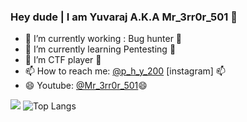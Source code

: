 ### Hey dude | I am Yuvaraj A.K.A Mr_3rr0r_501 👋

<!--
**yuvarajucet/yuvarajucet** is a ✨ _special_ ✨ repository because its `README.md` (this file) appears on your GitHub profile.

Here are some ideas to get you started:
-->
- 🔭 I’m currently working : Bug hunter 🔭
- 🌱 I’m currently learning Pentesting 🌱
- 🏁 I’m CTF player 🏁
- 📫 How to reach me: <a href="https://instagram.com/p_h_y_200">@p_h_y_200</a> [instagram] 📫
- 😄 Youtube: <a href="https://youtube.com/c/Mr3rr0r501">@Mr_3rr0r_501</a>😄

![](https://github-readme-stats.vercel.app/api?username=yuvarajucet&theme=light&show_icons=true&title_color=FFD700&icon_color=4169E1&text_color=008000&bg_color=000)
![Top Langs](https://github-readme-stats.vercel.app/api/top-langs/?username=yuvarajucet&layout=compact&theme=dark&show_icons=true&title_color=FFD700&icon_color=4169E1&text_color=008000&bg_color=000)

